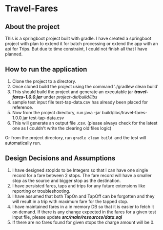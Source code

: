 # Travel-Fares

## About the project

This is a springboot project built with gradle. I have created a springboot project with plan to extend it for batch
processing or extend the app with an api for Trips. But due to time constraint, I could not finish all that I have planned.

## How to run the application

1. Clone the project to a directory.
2. Once cloned build the project using the command './gradlew clean build'
3. This should build the project and generate an executable jar **_travel-fares-1.0.0.jar_** under _project-dir/build/libs_
4. sample test input file  test-tap-data.csv has already been placed for reference.
5. Now from the project directory, run  java -jar build/libs/travel-fares-1.0.0.jar test-tap-data.csv
6. This will generate an output file <UUID>.csv. (please always check for the latest one as I couldn't write the clearing old files logic)


Or from the project directory, run `gradle clean build `and the test will automatically run.

## Design Decisions and Assumptions

1. I have designed stopIds to be Integers so that I can have one single record for a fare between 2 stops. The fare
   record will have a smaller stop as the source and bigger stop as the destination.
2. I have persisted fares, taps and trips for any future extensions like reporting or troubleshooting.
3. I have assumed that both TapOn and TapOff can be forgotten and they will result in a trip with maximum fare for the
   tapped stop.
4. I have maintained fares in a in memory DB so that it is easier to fetch it on demand. If there is any change expected
   in the fares for a given test input file, please update _**src/main/resources/data.sql**_
5. If there are no fares found for given stops the charge amount will be 0.